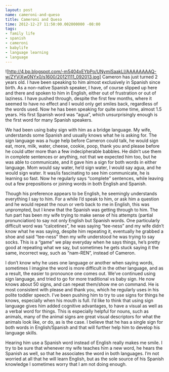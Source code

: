 ```yaml
---
layout: post
name: cameroni-and-queso
title: Cameroni and Queso
time: 2012-12-27 11:50:00.002000000 -08:00
tags:
- family life
- spanish
- cameroni
- babylife
- language learning
- language
---
```

![http://4.bp.blogspot.com/-m5404xEYbPo/UNymiSaakLI/AAAAAAAAQ-w/ZYViXw0NYx0/s1600/20121111_092013.jpg]
Cameron has just turned 2 years old. I have been speaking to him almost exclusively in Spanish since birth. As a non-native Spanish speaker, I have, of course slipped up here and there and spoken to him in English, either out of frustration or out of laziness. I have pushed through, despite the first few months, where it seemed to have no effect and I would only get smiles back, regardless of the words used. Now he has been speaking for quite some time, almost 1.5 years. His first Spanish word was “agua”, which unsurprisingly enough is the first word for many Spanish speakers.

We had been using baby sign with him as a bridge language. My wife, understands some Spanish and usually knows what he is asking for. The sign language was a huge help before Cameron could talk, he would sign eat, more, milk, water, cheese, cookie, poop, thank you and please before he could utter more than a few indecipherable babbles. He didn’t use them in complete sentences or anything, not that we expected him too, but he was able to communicate, and it gave him a sign for both words in either language. Mom would say water, he’d sign water, I would say agua, and he would sign water. It was/is fascinating to see him communicate, he is learning so fast. Now he regularly says “complete” sentences, while leaving out a few prepositions or joining words in both English and Spanish.

Though his preference appears to be English, he seemingly understands everything I say to him. For a while I’d speak to him, or ask him a question and he would repeat the noun or verb back to me in English, this was unprompted, but I knew that the Spanish was getting through to him. The fun part has been my wife trying to make sense of his attempts (partial pronunciation) to say not only English but Spanish words. One particularly difficult word was “calcetines”, he was saying “tee-ness” and my wife didn’t know what he was saying, despite him repeating it, eventually he grabbed a shoe and said “tee-ness” then my wife understood he was trying to say socks. This is a “game” we play everyday when he says things, he’s pretty good at repeating what we say, but sometimes he gets stuck saying it the same, incorrect way, such as “nam-REN”, instead of Cameron.

I don’t know why he uses one language or another when saying words, sometimes I imagine the word is more difficult in the other language, and as a result, the easier to pronounce one comes out. We’ve continued using sign language, and tried to go for more traditional vs baby sign. He now knows about 50 signs, and can repeat them/show me on command. He is most consistent with please and thank you, which he regularly uses in his polite toddler speech. I’ve been pushing him to try to use signs for things he knows, especially when his mouth is full. I’d like to think that using sign language gives him added cognitive advantages, to have a visual as well as a verbal word for things. This is especially helpful for nouns, such as animals, many of the animal signs are great visual descriptors for what the animals look like, or do, as is the case. I believe that he has a single sign for both words in English/Spanish and that will further help him to develop his language skills.

Hearing him use a Spanish word instead of English really makes me smile. I try to be sure that whenever my wife teaches him a new word, he hears the Spanish as well, so that he associates the word in both languages. I’m not worried at all that he will learn English, but as the sole source of his Spanish knowledge I sometimes worry that I am not doing enough.</span></b>
